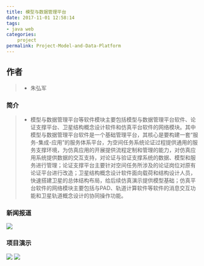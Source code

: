 ```yaml
---
title: 模型与数据管理平台
date: 2017-11-01 12:58:14
tags:
- java web
categories:
    project
permalink: Project-Model-and-Data-Platform
---
```

## **作者**

>* 朱弘军

### **简介**

>* 模型与数据管理平台等软件模块主要包括模型与数据管理平台软件、论证支撑平台、卫星结构概念设计软件和仿真平台软件的网络模块。其中模型与数据管理平台软件是一个基础管理平台，其核心是要构建一套“服务-集成-应用”的服务体系平台，为空间任务系统论证过程提供通用的服务支撑环境，为仿真应用的开展提供流程定制和管理的能力，对仿真应用系统提供数据的交互支持，对论证与验证支撑系统的数据、模型和服务进行管理；论证支撑平台主要针对空间任务所涉及的论证岗位对原有论证平台进行改造；卫星结构概念设计软件面向载荷和结构设计人员，快速搭建卫星的总体结构布局，给后续仿真演示提供模型基础；仿真平台软件的网络模块主要包括与PAD、轨道计算软件等软件的消息交互功能和卫星轨道概念设计的协同操作功能。

###  **新闻报道**

![](http://oyq2ejkim.bkt.clouddn.com/17-11-20/8226433.jpg)

### **项目演示**

![](http://oyq2ejkim.bkt.clouddn.com/17-11-20/46308059.jpg)
![](http://oyq2ejkim.bkt.clouddn.com/17-11-20/3133020.jpg)